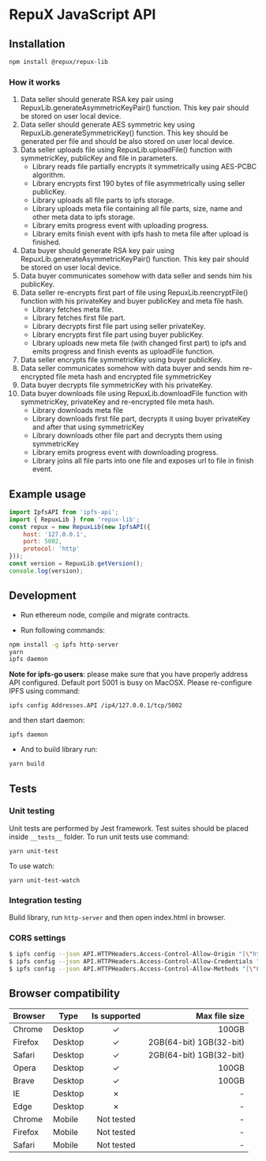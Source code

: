 # RepuX JavaScript API

## Installation
```bash
npm install @repux/repux-lib
```

### How it works
1. Data seller should generate RSA key pair using RepuxLib.generateAsymmetricKeyPair() function. This key pair should be stored on user local device.
2. Data seller should generate AES symmetric key using RepuxLib.generateSymmetricKey() function. This key should be generated per file and should be also stored on user local device.
3. Data seller uploads file using RepuxLib.uploadFile() function with symmetricKey, publicKey and file in parameters.
   - Library reads file partially encrypts it symmetrically using AES-PCBC algorithm.
   - Library encrypts first 190 bytes of file asymmetrically using seller publicKey.
   - Library uploads all file parts to ipfs storage.
   - Library uploads meta file containing all file parts, size, name and other meta data to ipfs storage.
   - Library emits progress event with uploading progress.
   - Library emits finish event with ipfs hash to meta file after upload is finished.
4. Data buyer should generate RSA key pair using RepuxLib.generateAsymmetricKeyPair() function. This key pair should be stored on user local device.
5. Data buyer communicates somehow with data seller and sends him his publicKey.
6. Data seller re-encrypts first part of file using RepuxLib.reencryptFile() function with his privateKey and buyer publicKey and meta file hash.
    - Library fetches meta file.
    - Library fetches first file part.
    - Library decrypts first file part using seller privateKey.
    - Library encrypts first file part using buyer publicKey.
    - Library uploads new meta file (with changed first part) to ipfs and emits progress and finish events as uploadFile function.
7. Data seller encrypts file symmetricKey using buyer publicKey.
8. Data seller communicates somehow with data buyer and sends him re-encrypted file meta hash and encrypted file symmetricKey
9. Data buyer decrypts file symmetricKey with his privateKey.
10. Data buyer downloads file using RepuxLib.downloadFile function with symmetricKey, privateKey and re-encrypted file meta hash.
    - Library downloads meta file
    - Library downloads first file part, decrypts it using buyer privateKey and after that using symmetricKey
    - Library downloads other file part and decrypts them using symmetricKey
    - Library emits progress event with downloading progress.
    - Library joins all file parts into one file and exposes url to file in finish event.

## Example usage
```javascript
import IpfsAPI from 'ipfs-api';
import { RepuxLib } from 'repux-lib';
const repux = new RepuxLib(new IpfsAPI({
    host: '127.0.0.1',
    port: 5002,
    protocol: 'http'
}));
const version = RepuxLib.getVersion();
console.log(version);
```

## Development
* Run ethereum node, compile and migrate contracts. 

* Run following commands:
```bash
npm install -g ipfs http-server
yarn
ipfs daemon
```

**Note for ipfs-go users**: please make sure that you have properly address API configured. Default port 5001 is busy on MacOSX. Please re-configure IPFS using command:
    
    ipfs config Addresses.API /ip4/127.0.0.1/tcp/5002
  
and then start daemon:

    ipfs daemon    

* And to build library run:
```bash
yarn build
```

## Tests

### Unit testing
Unit tests are performed by Jest framework. Test suites should be placed inside `__tests__` folder. To run unit tests use command: 

    yarn unit-test
    
To use watch: 

    yarn unit-test-watch    

### Integration testing
Build library, run `http-server` and then open index.html in browser.

### CORS settings

```bash
$ ipfs config --json API.HTTPHeaders.Access-Control-Allow-Origin "[\"http://127.0.0.1:8081\"]"
$ ipfs config --json API.HTTPHeaders.Access-Control-Allow-Credentials "[\"true\"]"
$ ipfs config --json API.HTTPHeaders.Access-Control-Allow-Methods "[\"PUT\", \"POST\", \"GET\"]"
```

## Browser compatibility

| Browser | Type    | Is supported | Max file size           |
| ------- | ------- |:------------:| -----------------------:|
| Chrome  | Desktop | &check;      | 100GB                   |
| Firefox | Desktop | &check;      | 2GB(64-bit) 1GB(32-bit) |
| Safari  | Desktop | &check;      | 2GB(64-bit) 1GB(32-bit) |
| Opera   | Desktop | &check;      | 100GB                   |
| Brave   | Desktop | &check;      | 100GB                   |
| IE      | Desktop | &cross;      | -                       |
| Edge    | Desktop | &cross;      | -                       |
| Chrome  | Mobile  | Not tested   | -                       |
| Firefox | Mobile  | Not tested   | -                       |
| Safari  | Mobile  | Not tested   | -                       |
